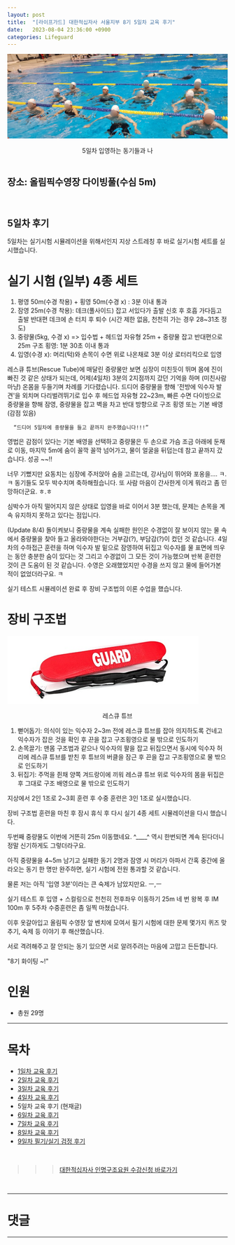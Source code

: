 ```yaml
---
layout: post
title:  "[라이프가드] 대한적십자사 서울지부 8기 5일차 교육 후기"
date:   2023-08-04 23:36:00 +0900
categories: Lifeguard
---
```


![5일차 입영하는 동기들과 나](https://github.com/neoroman/neoroman.github.io/raw/main/_images/lifeguard/Lifeguard-day5.jpg)
<center>5일차 입영하는 동기들과 나</center>

<BR />

## 장소: 올림픽수영장 다이빙풀(수심 5m)

<BR />

## 5일차 후기

5일차는 실기시험 시뮬레이션을 위해서인지 지상 스트레칭 후 바로 실기시험 세트를 실시했습니다.

# 실기 시험 (일부) 4종 세트
1. 평영 50m(수경 착용) + 횡영 50m(수경 x) : 3분 이내 통과
2. 잠영 25m(수경 착용): 데크(풀사이드) 잡고 서있다가 출발 신호 후 호흡 가다듬고 출발 반대편 데크에 손 터치 후 퇴수 (시간 제한 없음, 천천히 가는 경우 28~31초 정도)
3. 중량물(5kg, 수경 x) => 입수법 + 헤드업 자유형 25m + 중량물 잡고 반대편으로 25m 구조 횡영: 1분 30초 이내 통과
4. 입영(수경 x): 머리(턱)와 손목이 수면 위로 나온채로 3분 이상 로터리킥으로 입영

레스큐 튜브(Rescue Tube)에 매달린 중량물만 보면 심장이 미친듯이 뛰며 몸에 진이 빠진 것 같은 상태가 되는데,
어제(4일차) 3분의 2지점까지 갔던 기억을 하며 (미친사람 마냥) 온몸을 두들기며 차례를 기다렸습니다.
드디어 중량물을 향해 '전방에 익수자 발견'을 외치며 다리벌려뛰기로 입수 후 헤드업 자유형 22~23m,
빠른 수면 다이빙으로 중량물을 향해 잠영, 중량물을 잡고 벽을 차고 반대 방향으로 구조 횡영 또는 기본 배영(감점 있음)

      “드디어 5일차에 중량물을 들고 끝까지 완주했습니다!!!”

영법은 감점이 있다는 기본 배영을 선택하고 중량물은 두 손으로 가슴 조금 아래에 둔채로 이동,
마지막 5m에 숨이 꼴깍 꼴깍 넘어가고, 물이 얼굴을 뒤덥는데 참고 끝까지 갔습니다.  성공 ~~!!

너무 기뻤지만 요동치는 심장에 주저앉아 숨을 고르는데, 강사님이 뛰어와 포옹을.... ㅋ.ㅋ
동기들도 모두 박수치며 축하해줬습니다.  또 사람 마음이 간사한게 이게 뭐라고 좀 민망하더군요. ㅎ.ㅎ

심박수가 아직 떨어지지 않은 상태로 입영을 바로 이어서 3분 했는데, 문제는 손목을 계속 유지하지 못하고 있다는 점입니다.

(Update 8/4) 돌이켜보니 중량물을 계속 실패한 원인은 수경없이 잘 보이지 않는 물 속에서 중량물을 찾아 들고 올라와야한다는 거부감(?), 부담감(?)이 컸던 것 같습니다. 4일차의 수하접근 훈련을 하며 익수자 발 밑으로 잠영하여 뒤집고 익수자를 물 표면에 띄우는 동안 충분한 숨이 있다는 것 그리고 수경없이 그 모든 것이 가능했으며 반복 훈련한 것이 큰 도움이 된 것 같습니다. 수영은 오래했었지만 수경을 쓰지 않고 물에 들어가본 적이 없었더라구요. ㅋ

실기 테스트 시뮬레이션 완료 후 장비 구조법의 이론 수업을 했습니다.

# 장비 구조법
![레스큐 튜브](https://github.com/neoroman/neoroman.github.io/raw/main/_images/lifeguard/Lifeguard-day5-1.png)
<center>레스큐 튜브</center>

1. 뻗어돕기: 의식이 있는 익수자 2~3m 전에 레스큐 튜브를 잡아 의지하도록 건네고 익수자가 잡은 것을 확인 후 끈을 잡고 구조횡영으로 물 밖으로 인도하기
2. 손목끌기: 맨몸 구조법과 같으나 익수자의 팔을 잡고 뒤집으면서 동시에 익수자 허리에 레스큐 튜브를 받친 후 튜브의 버클을 잠근 후 끈을 잡고 구조횡영으로 물 밖으로 인도하기
3. 뒤집기: 주먹을 쥔채 양쪽 겨드랑이에 끼워 레스큐 튜브 위로 익수자의 몸을 뒤집은 후 그대로 구조 배영으로 물 밖으로 인도하기

지상에서 2인 1조로 2~3회 훈련 후 수중 훈련은 3인 1조로 실시했습니다.

장비 구조법 훈련을 마친 후 잠시 휴식 후 다시 실기 4종 세트 시뮬레이션을 다시 했습니다.

두번째 중량물도 이번에 거뜬히 25m 이동했네요. ^____^
역시 한번되면 계속 된다더니 정말 신기하게도 그렇더라구요.

아직 중량물을 4~5m 남기고 실패한 동기 2명과 잠영 시  머리가 아파서 간혹 중간에 올라오는 동기 한 명만 완주하면,
실기 시험에 전원 통과할 것 같습니다.

물론 저는 아직 '입영 3분'이라는 큰 숙제가 남았지만요. ㅡ,ㅡ

실기 테스트 후 입영 + 스컬링으로 천천히 전후좌우 이동하기 25m 네 번 왕복 후 IM 100m 후 5주차 수중훈련은 좀 일찍 마쳤습니다.

이후 옷갈아입고 올림픽 수영장 앞 벤치에 모여서 필기 시험에 대한 문제 몇가지 퀴즈 맞추기, 숙제 등 이야기 후 해산했습니다.

서로 격려해주고 잘 안되는 동기 있으면 서로 알려주려는 마음에 고맙고 든든합니다.

"8기 화이팅 ~!" 



# 인원
 - 총원 29명



---
# 목차
- [1일차 교육 후기][day-1]
- [2일차 교육 후기][day-2]
- [3일차 교육 후기][day-3]
- [4일차 교육 후기][day-4]
- 5일차 교육 후기 (현재글)
- [6일차 교육 후기][day-6]
- [7일차 교육 후기][day-7]
- [8일차 교육 후기][day-8]
- [9일차 필기/실기 검정 후기][day-9]

<BR />

>>> [대한적십자사 인명구조요원 수강신청 바로가기][redcross]
<BR />

---

# 댓글
<script src="https://utteranc.es/client.js"
        repo="neoroman/neoroman.github.io"
        issue-term="pathname"
        label="utterances"
        theme="github-light"
        crossorigin="anonymous"
        async>
</script>

---

[day-1]: /RedCross-Lifeguard-day1
[day-2]: /RedCross-Lifeguard-day2
[day-3]: /RedCross-Lifeguard-day3
[day-4]: /RedCross-Lifeguard-day4
[day-5]: /RedCross-Lifeguard-day5
[day-6]: /RedCross-Lifeguard-day6
[day-7]: /RedCross-Lifeguard-day7
[day-8]: /RedCross-Lifeguard-day8
[day-9]: /RedCross-Lifeguard-day9
[redcross]: https://www.redcross.or.kr/learn/edu/edu.do?educode1=02&educode2=02&edutypecode=01
